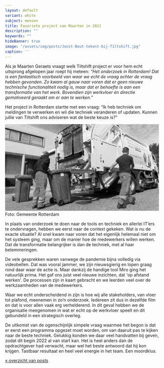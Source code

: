 ```yaml
---
layout: default
variant: white
subject: mensen
title: Favoriete project van Maarten in 2021
description: ""
keywords: ""
hideBanner: true
image: "/assets/img/posts/Joost-Bout-tekent-bij-Tiltshift.jpg"
caption: ''
---
```

Als je Maarten Geraets vraagt welk Tiltshift project er voor hem echt uitsprong afgelopen jaar roept hij meteen: _“Het onderzoek in Rotterdam! Dat is een fantastisch voorbeeld van waar we echt de vraag achter de vraag hebben gevonden. Zo kwam al gauw naar voren dat er geen nieuwe technische functionaliteit nodig is, maar dat er behoefte is aan een transformatie van het werk. Bovendien zijn werkvloer én directie gemotiveerd geraakt om er aan te werken.”_

Het project in Rotterdam startte met een vraag: “Ik heb techniek om meldingen te verwerken en wil die techniek veranderen of updaten. Kunnen jullie van Tiltshift ons adviseren wat de beste keuze is?”

<div class="article-image">
    <img src="/assets/img/posts/Programma-opzetten-Meldingen-Rotterdam-vervanging-msb.jpg">
   Foto: Gemeente Rotterdam
</div>

In plaats van onderzoek te doen naar de tools en techniek en allerlei IT’ers te ondervragen, hebben we eerst naar de context gekeken. Wat is nu de exacte situatie? Al snel kwam naar voren dat het eigenlijk helemaal niet om het systeem ging, maar om de manier hoe de medewerkers willen werken. Dat de transformatie belangrijker is dan de techniek, met al haar belemmeringen.

De vele gesprekken waren vanwege de pandemie bijna volledig via videobellen. Dat was vooral jammer, we zijn nieuwsgierig en lopen graag rond daar waar de actie is. Maar dankzij de handige tool Miro ging het natuurlijk prima. Het gaf ons juist veel nieuwe inzichten, dat 'op afstand werken'. De processen zijn in kaart gebracht en we leerden veel over de werkzaamheden van de medewerkers.  

Waar we echt onderscheidend in zijn is hoe wij alle stakeholders, van vloer tot plafond, meenemen in zo’n onderzoek. Iedereen zit dus in dezelfde film en dat is voor allen vaak erg verhelderend. In dit geval hebben we de organisatie meegenomen in wat er echt op de werkvloer speelt en dit gebundeld in een strategisch overleg.

De uitkomst van de ogenschijnlijk simpele vraag waarmee het begon is dat er eerst een programma opgezet moet worden, om van daaruit pas te kijken naar de beste techniek. Gelukkig konden we daar veel handvatten bij geven, zodat dit begin 2022 al van start kan. Het is heel anders dan de opdrachtgever had verwacht, maar wel het beste antwoord dat hij kon krijgen. Tastbaar resultaat en heel veel energie in het team. Een moordklus.

[« overzicht van posts](/posts/)
